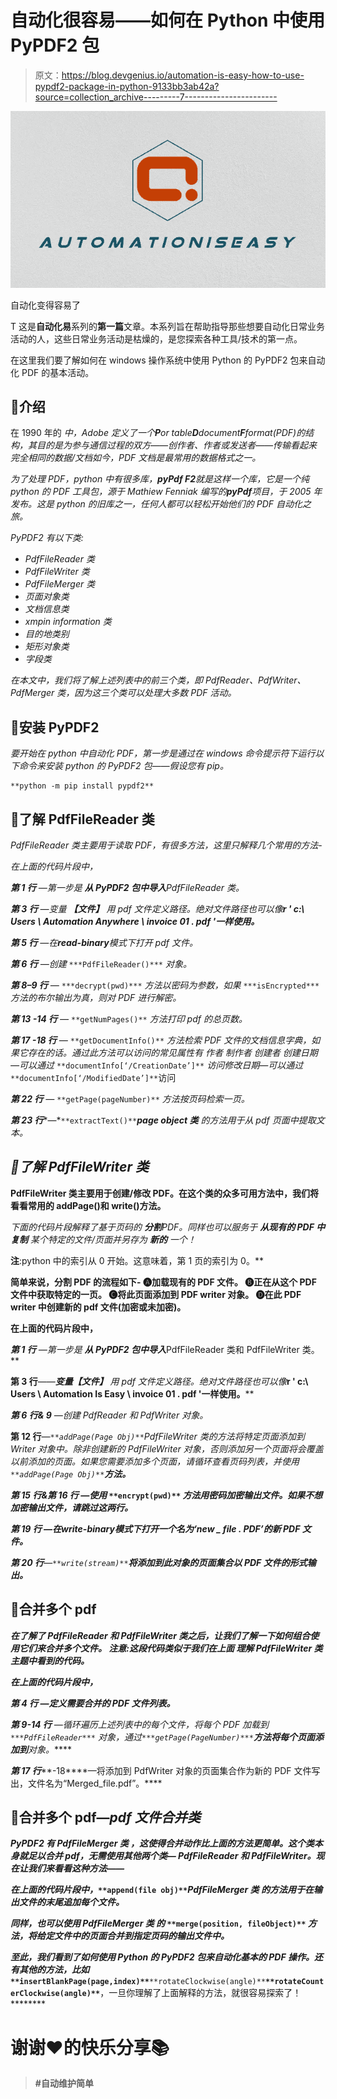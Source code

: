 # 自动化很容易——如何在 Python 中使用 PyPDF2 包

> 原文：<https://blog.devgenius.io/automation-is-easy-how-to-use-pypdf2-package-in-python-9133bb3ab42a?source=collection_archive---------7----------------------->

![](img/cdaedcfd1ae97cb17cdbec7a6f08b23c.png)

自动化变得容易了

T 这是**自动化易**系列的**第一篇**文章。本系列旨在帮助指导那些想要自动化日常业务活动的人，这些日常业务活动是枯燥的，是您探索各种工具/技术的第一点。

在这里我们要了解如何在 windows 操作系统中使用 Python 的 PyPDF2 包来自动化 PDF 的基本活动。

## 📖介绍

在 1990 年的 *中，Adobe 定义了一个****P****or table****D****document****F****format(PDF)的结构，其目的是为参与通信过程的双方——创作者、作者或发送者——传输看起来完全相同的数据/文档如今，PDF 文档是最常用的数据格式之一。*

*为了处理 PDF，python 中有很多库，****pyPdf F2****就是这样一个库，它是一个纯 python 的 PDF 工具包，源于 Mathiew Fenniak 编写的****pyPdf****项目，于 2005 年发布。这是 python 的旧库之一，任何人都可以轻松开始他们的 PDF 自动化之旅。*

*PyPDF2 有以下类:*

*   *PdfFileReader 类*
*   *PdfFileWriter 类*
*   *PdfFileMerger 类*
*   *页面对象类*
*   *文档信息类*
*   *xmpin information 类*
*   *目的地类别*
*   *矩形对象类*
*   *字段类*

*在本文中，我们将了解上述列表中的前三个类，即 PdfReader、PdfWriter、PdfMerger 类，因为这三个类可以处理大多数 PDF 活动。*

## 🔖安装 PyPDF2

*要开始在 python 中自动化 PDF，第一步是通过在 windows 命令提示符下运行以下命令来安装 python 的 PyPDF2 包——假设您有 pip。*

```
**python -m pip install pypdf2**
```

## 📙**了解 PdfFileReader 类**

*PdfFileReader 类主要用于读取 PDF，有很多方法，这里只解释几个常用的方法-*

*在上面的代码片段中，*

***第 1 行*** *—第一步是* ***从 PyPDF2 包中导入****PdfFileReader 类。*

***第 3 行*** *—变量* ***【文件】*** *用 pdf 文件定义路径。绝对文件路径也可以像****r ' c:\ Users \ Automation Anywhere \ invoice 01 . pdf '一样使用。***

***第 5 行*** *—在****read-binary****模式下打开 pdf 文件。*

***第 6 行*** *—创建* `***PdfFileReader()***` *对象。*

***第 8–9 行*** *—* `***decrypt(pwd)***` *方法以密码为参数，如果* `***isEncrypted***` *方法的布尔输出为真，则对 PDF 进行解密。*

***第 13 -14 行*** *—* `**getNumPages()**` *方法打印 pdf 的总页数。*

***第 17 -18 行*** *—* `**getDocumentInfo()**` *方法检索 PDF 文件的文档信息字典，如果它存在的话。通过此方法可以访问的常见属性有
作者
制作者
创建者
创建日期—可以通过* `**documentInfo[‘/CreationDate’]**` *访问修改日期—可以通过* `**documentInfo[‘/ModifiedDate’]**`访问

***第 22 行*** *—* `**getPage(pageNumber)**` *方法按页码检索一页。*

***第 23 行****—*`**extractText()**`****page object 类*** *的方法用于从 pdf 页面中提取文本。**

## *📙了解 PdfFileWriter 类*

**PdfFileWriter 类主要用于创建/修改 PDF。在这个类的众多可用方法中，我们将看看常用的 addPage()和 write()方法。**

**下面的代码片段解释了基于页码的* ***分割****PDF。同样也可以服务于* ***从现有的 PDF 中复制*** *某个特定的文件/页面并另存为* ***新的*** *一个！**

****注****:python 中的索引从 0 开始。这意味着，第 1 页的索引为 0。**

**简单来说，分割 PDF 的流程如下-
🅐加载现有的 PDF 文件。
🅑正在从这个 PDF 文件中获取特定的一页。
🅒将此页面添加到 PDF writer 对象。
🅓在此 PDF writer 中创建新的 pdf 文件(加密或未加密)。**

**在上面的代码片段中，**

****第 1 行*** *—第一步是* ***从 PyPDF2 包中导入****PdfFileReader 类和 PdfFileWriter 类。**

****第 3 行****——****变量【文件】*** *用 pdf 文件定义路径。绝对文件路径也可以像****r ' c:\ Users \ Automation Is Easy \ invoice 01 . pdf '一样使用。****

****第 6 行& 9*** *—创建 PdfReader 和 PdfWriter 对象。**

****第 12 行****—*`**addPage(Page Obj)**`*PdfFileWriter 类的方法将特定页面添加到 Writer 对象中。除非创建新的 PdfFileWriter 对象，否则添加另一个页面将会覆盖以前添加的页面。如果您需要添加多个页面，请循环查看页码列表，并使用*`**addPage(Page Obj)**`**方法。***

*****第 15 行&第 16 行*** *—使用* `**encrypt(pwd)**` *方法用密码加密输出文件。如果不想加密输出文件，请跳过这两行。***

*****第 19 行*** *—在****write-binary****模式下打开一个名为‘new _ file . PDF’的新 PDF 文件。***

*****第 20 行****—*`**write(stream)**`**将添加到此对象的页面集合以 PDF 文件的形式输出。****

## **📙合并多个 pdf**

***在了解了 PdfFileReader 和 PdfFileWriter 类之后，让我们了解一下如何组合使用它们来合并多个文件。
注意:这段代码类似于我们在上面* ***理解 PdfFileWriter 类*** *主题中看到的代码。***

***在上面的代码片段中，***

*****第 4 行*** *—定义需要合并的 PDF 文件列表。***

*****第 9-14 行*** *—循环遍历上述列表中的每个文件，将每个 PDF 加载到* `***PdfFileReader***` *对象，通过*`***getPage(PageNumber)***`**方法将每个页面添加到***对象。*****

*****第 17 行*******-18****—将添加到 PdfWriter 对象的页面集合作为新的 PDF 文件写出，文件名为“Merged_file.pdf”。****

## **📗合并多个 pdf—***pdf 文件合并类*****

***PyPDF2 有* ***PdfFileMerger 类*** *，这使得合并动作比上面的方法更简单。这个类本身就足以合并 pdf，无需使用其他两个类— PdfFileReader 和 PdfFileWriter。现在让我们来看看这种方法——***

***在上面的代码片段中，*`**append(file obj)**`*****PdfFileMerger 类*** *的方法用于在输出文件的末尾追加每个文件。*****

***同样，也可以使用* ***PdfFileMerger 类*** *的* `**merge(position, fileObject)**` *方法，将给定文件中的页面合并到指定页码的输出文件中。***

***至此，我们看到了如何使用 Python 的* ***PyPDF2*** *包来自动化基本的 PDF 操作。还有其他的方法，比如*`**insertBlankPage(page,index)**`**`**rotateClockwise(angle)**`**`**rotateCounterClockwise(angle)**`**，一旦你理解了上面解释的方法，就很容易探索了！********

# ********谢谢❤️的快乐分享📚********

> ******#自动维护简单******